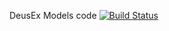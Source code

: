 DeusEx Models code
[![Build Status](https://travis-ci.org/sth-larp/deus-models.svg?branch=master)](https://travis-ci.org/sth-larp/deus-models)
